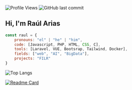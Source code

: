![Profile Views](https://komarev.com/ghpvc/?username=TH0RlN&color=brightgreen&label=Views&style=plastic)
![GitHub last commit](https://img.shields.io/github/last-commit/TH0RlN/TH0RlN?style=plastic)
<h2>Hi, I'm Raúl Arias</h2>

```javascript
const raul = {
    pronouns: "el" | "he" | "him",
    code: [Javascript, PHP, HTML, CSS, C],
    tools: [Laravel, VUE, Bootsrap, Tailwind, Docker],
    fields: ["web", "AI", "BigData"],
    projects: "FILR"
}
```
![Top Langs](https://github-readme-stats.vercel.app/api/top-langs/?username=TH0RlN&layout=compact&theme=dark)

[![Readme Card](https://github-readme-stats.vercel.app/api/pin/?username=Gabriel-Rosmart&repo=Filr)](https://github.com/Gabriel-Rosmart/Filr)